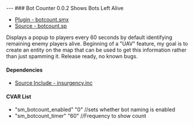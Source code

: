 <a name='botcount'>
---
### Bot Counter 0.0.2</a>
Shows Bots Left Alive

 * [Plugin - botcount.smx](plugins/botcount.smx?raw=true)
 * [Source - botcount.sp](https://raw.githubusercontent.com/jaredballou/insurgency-sourcemod/master/scripting/botcount.sp)

Displays a popup to players every 60 seconds by default identifying remaining enemy players alive. Beginning of a "UAV" feature, my goal is to create an entity on the map that can be used to get this information rather than just spamming it. Release ready, no known bugs.

#### Dependencies
 * [Source Include - insurgency.inc](https://raw.githubusercontent.com/jaredballou/insurgency-sourcemod/master/scripting/include/insurgency.inc)

#### CVAR List
 * "sm_botcount_enabled" "0" //sets whether bot naming is enabled
 * "sm_botcount_timer" "60" //Frequency to show count

